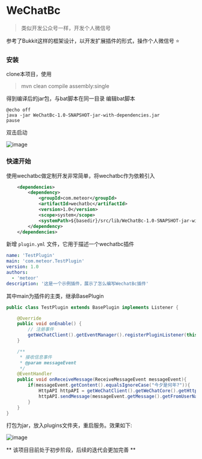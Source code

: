 # WeChatBc

> 类似开发公众号一样，开发个人微信号

参考了Bukkit这样的框架设计，以开发扩展插件的形式，操作个人微信号 ⭐

### 安装

clone本项目，使用

> mvn clean compile assembly:single

得到编译后的jar包，与bat脚本在同一目录
编辑bat脚本

```
@echo off
java -jar WeChatBc-1.0-SNAPSHOT-jar-with-dependencies.jar
pause
```

双击启动

![image](https://github.com/meteorOSS/WeChatBc/assets/61687266/347897f3-92d0-4d08-a881-f48987a76055)



### 快速开始

使用wechatbc做定制开发非常简单，将wechatbc作为依赖引入

```xml
    <dependencies>
        <dependency>
            <groupId>com.meteor</groupId>
            <artifactId>wechatbc</artifactId>
            <version>1.0</version>
            <scope>system</scope>
            <systemPath>${basedir}/src/lib/WeChatBc-1.0-SNAPSHOT-jar-with-dependencies.jar</systemPath>
        </dependency>
    </dependencies>
```

新增 `plugin.yml` 文件，它用于描述一个wechatbc插件

```yaml
name: 'TestPlugin'
main: 'com.meteor.TestPlugin'
version: 1.0
authors:
  - 'meteor'
description: '这是一个示例插件，展示了怎么编写WechatBc插件'
```

其中main为插件的主类，继承BasePlugin

``` java
public class TestPlugin extends BasePlugin implements Listener {

    @Override
    public void onEnable() {
        // 注册事件
        getWeChatClient().getEventManager().registerPluginListener(this,this);
    }

    /**
     * 接收信息事件
     * @param messageEvent
     */
    @EventHandler
    public void onReceiveMessage(ReceiveMessageEvent messageEvent){
        if(messageEvent.getContent().equalsIgnoreCase("今夕是何年?")){
            HttpAPI httpAPI = getWeChatClient().getWeChatCore().getHttpAPI();
            httpAPI.sendMessage(messageEvent.getMessage().getFromUserName(), String.valueOf(Calendar.getInstance().get(Calendar.YEAR)));
        }
    }
}
```

打包为jar，放入plugins文件夹，重启服务。效果如下:

![image](https://github.com/meteorOSS/WeChatBc/assets/61687266/b812954f-a8bf-4a71-8203-901f5abcdef1)

** 该项目目前处于初步阶段，后续的迭代会更加完善 **






























